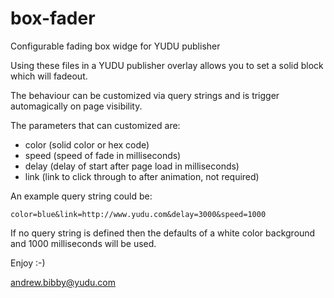 # box-fader
Configurable fading box widge for YUDU publisher

Using these files in a YUDU publisher overlay allows you to set a solid block which will fadeout.

The behaviour can be customized via query strings and is trigger automagically on page visibility.

The parameters that can customized are:

- color (solid color or hex code)
- speed (speed of fade in milliseconds)
- delay (delay of start after page load in milliseconds)
- link (link to click through to after animation, not required)

An example query string could be:

```
color=blue&link=http://www.yudu.com&delay=3000&speed=1000
```

If no query string is defined then the defaults of a white color background and 1000 milliseconds will be used.

Enjoy :-)

andrew.bibby@yudu.com


